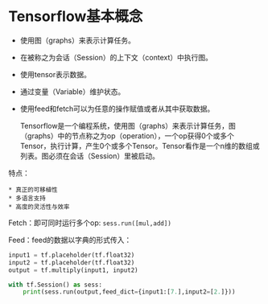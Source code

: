 # Tensorflow基本概念





* 使用图（graphs）来表示计算任务。

* 在被称之为会话（Session）的上下文（context）中执行图。

* 使用tensor表示数据。

* 通过变量（Variable）维护状态。

* 使用feed和fetch可以为任意的操作赋值或者从其中获取数据。

  

  Tensorflow是一个编程系统，使用图（graphs）来表示计算任务，图（graphs）中的节点称之为op（operation），一个op获得0个或多个Tensor，执行计算，产生0个或多个Tensor。Tensor看作是一个n维的数组或列表。图必须在会话（Session）里被启动。



特点：

	* 真正的可移植性
	* 多语言支持
	* 高度的灵活性与效率







Fetch：即可同时运行多个op:  `sess.run([mul,add])`

Feed：feed的数据以字典的形式传入：

```python
input1 = tf.placeholder(tf.float32)
input2 = tf.placeholder(tf.float32)
output = tf.multiply(input1, input2)

with tf.Session() as sess:
    print(sess.run(output,feed_dict={input1:[7.],input2=[2.]}))
```


